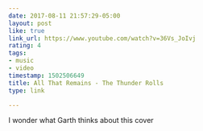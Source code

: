```yaml
---
date: 2017-08-11 21:57:29-05:00
layout: post
like: true
link_url: https://www.youtube.com/watch?v=36Vs_JoIvj
rating: 4
tags:
- music
- video
timestamp: 1502506649
title: All That Remains - The Thunder Rolls
type: link

---
```

I wonder what Garth thinks about this cover